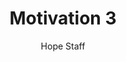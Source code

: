 ---
image: /assets/img/kl/kl_motivation_3.png
title: Motivation 3
number: 3
categories:
  - Meditations
  - Sports & rec
  - Motivation
author: Hope Staff
notes: Motivation 3
embed: >-
  EMBED_GOES_HERE
transcript: >-
  SOME LINES OF TEXT START HERE
---